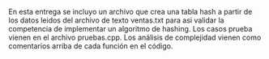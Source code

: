 En esta entrega se incluyo un archivo que crea una tabla hash a partir de los datos leidos del archivo de texto ventas.txt para asi validar la competencia de implementar un algoritmo de hashing.
Los casos prueba vienen en el archivo pruebas.cpp.
Los análisis de complejidad vienen como comentarios arriba de cada función en el código.
